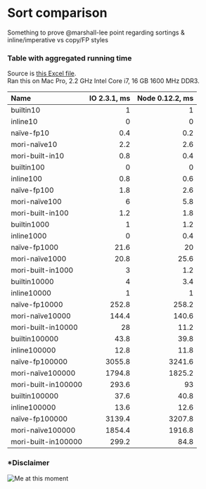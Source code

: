 # Sort comparison
Something to prove @marshall-lee point regarding sortings & inline/imperative vs copy/FP styles

### Table with aggregated running time
Source is [this Excel file](Evaluation_length.xls).  
Ran this on Mac Pro, 2.2 GHz Intel Core i7, 16 GB 1600 MHz DDR3.

|Name                |IO 2.3.1, ms | Node 0.12.2, ms|
|:-------------------|--------:|-----------:|
|builtin10           | 1       |   1        |
|inline10            | 0       |   0        |
|naїve-fp10          | 0.4     |   0.2      |
|mori-naїve10        | 2.2     |   2.6      |
|mori-built-in10     | 0.8     |   0.4      |
|builtin100          | 0       |   0        |
|inline100           | 0.8     |   0.6      |
|naїve-fp100         | 1.8     |   2.6      |
|mori-naїve100       | 6       |   5.8      |
|mori-built-in100    | 1.2     |   1.8      |
|builtin1000         | 1       |   1.2      |
|inline1000          | 0       |   0.4      |
|naїve-fp1000        | 21.6    |   20       |
|mori-naїve1000      | 20.8    |   25.6     |
|mori-built-in1000   | 3       |   1.2      |
|builtin10000        | 4       |   3.4      |
|inline10000         | 1       |   1        |
|naїve-fp10000       | 252.8   |   258.2    |
|mori-naїve10000     | 144.4   |   140.6    |
|mori-built-in10000  | 28      |   11.2     |
|builtin100000       | 43.8    |   39.8     |
|inline100000        | 12.8    |   11.8     |
|naїve-fp100000      | 3055.8  |   3241.6   |
|mori-naїve100000    | 1794.8  |   1825.2   |
|mori-built-in100000 | 293.6   |   93       |
|builtin100000       | 37.6    |   40.8     |
|inline100000        | 13.6    |   12.6     |
|naїve-fp100000      | 3139.4  |   3207.8   |
|mori-naїve100000    | 1854.4  |   1916.8   |
|mori-built-in100000 | 299.2   |   84.8     |

### *Disclaimer
![Me at this moment](http://sudodoki.github.io/sudodoki-public-assets/random/idontknowwhatiamdoing.jpg)